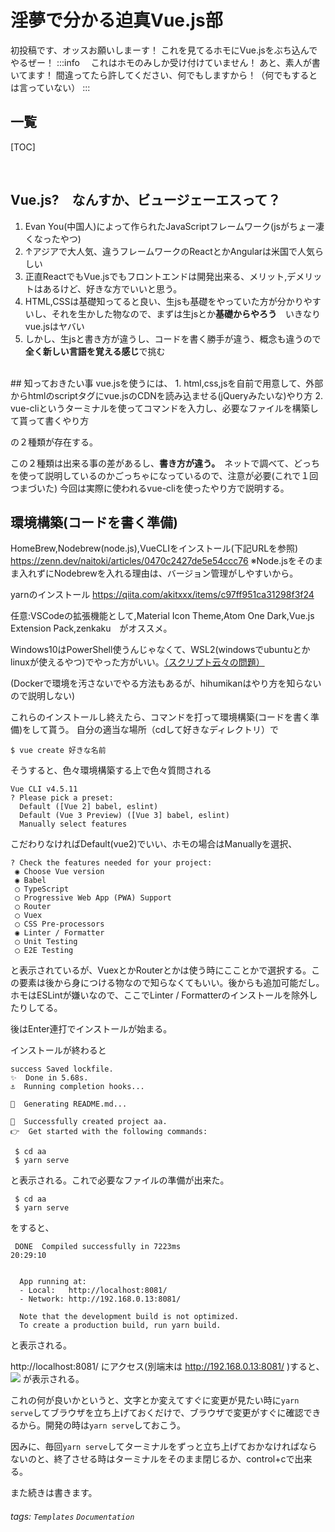 
# 淫夢で分かる迫真Vue.js部
初投稿です、オッスお願いしまーす！
これを見てるホモにVue.jsをぶち込んでやるぜー！
:::info
　これはホモのみしか受け付けていません！
 あと、素人が書いてます！
 間違ってたら許してください、何でもしますから！（何でもするとは言っていない）
:::
<br>

## 一覧

[TOC]

<br>

## Vue.js?　なんすか、ビュージェーエスって？
1. Evan You(中国人)によって作られたJavaScriptフレームワーク(jsがちょー凄くなったやつ)
2. ↑アジアで大人気、違うフレームワークのReactとかAngularは米国で人気らしい
3. 正直ReactでもVue.jsでもフロントエンドは開発出来る、メリット,デメリットはあるけど、好きな方でいいと思う。
4. HTML,CSSは基礎知ってると良い、生jsも基礎をやっていた方が分かりやすいし、それを生かした物なので、まずは生jsとか**基礎からやろう**　いきなりvue.jsはヤバい
6. しかし、生jsと書き方が違うし、コードを書く勝手が違う、概念も違うので**全く新しい言語を覚える感じ**で挑む
<br>
## 知っておきたい事
vue.jsを使うには、
1. html,css,jsを自前で用意して、外部からhtmlのscriptタグにvue.jsのCDNを読み込ませる(jQueryみたいな)やり方
2. vue-cliというターミナルを使ってコマンドを入力し、必要なファイルを構築して貰って書くやり方

の２種類が存在する。

この２種類は出来る事の差があるし、**書き方が違う。**　ネットで調べて、どっちを使って説明しているのかごっちゃになっているので、注意が必要(これで１回つまづいた)
今回は実際に使われるvue-cliを使ったやり方で説明する。
<br>
## 環境構築(コードを書く準備)
HomeBrew,Nodebrew(node.js),VueCLIをインストール(下記URLを参照)
https://zenn.dev/naitoki/articles/0470c2427de5e54ccc76
※Node.jsをそのまま入れずにNodebrewを入れる理由は、バージョン管理がしやすいから。

yarnのインストール
https://qiita.com/akitxxx/items/c97ff951ca31298f3f24

任意:VSCodeの拡張機能として,Material Icon Theme,Atom One Dark,Vue.js Extension Pack,zenkaku　がオススメ。

Windows10はPowerShell使うんじゃなくて、WSL2(windowsでubuntuとかlinuxが使えるやつ)でやった方がいい。[（スクリプト云々の問題）](https://qiita.com/Targityen/items/3d2e0b5b0b7b04963750)

(Dockerで環境を汚さないでやる方法もあるが、hihumikanはやり方を知らないので説明しない)

これらのインストールし終えたら、コマンドを打って環境構築(コードを書く準備)をして貰う。
自分の適当な場所（cdして好きなディレクトリ）で
```
$ vue create 好きな名前
```
そうすると、色々環境構築する上で色々質問される
```
Vue CLI v4.5.11
? Please pick a preset:
  Default ([Vue 2] babel, eslint)
  Default (Vue 3 Preview) ([Vue 3] babel, eslint)
  Manually select features
```
こだわりなければDefault(vue2)でいい、ホモの場合はManuallyを選択、
```
? Check the features needed for your project:
 ◉ Choose Vue version
 ◉ Babel
 ◯ TypeScript
 ◯ Progressive Web App (PWA) Support
 ◯ Router
 ◯ Vuex
 ◯ CSS Pre-processors
 ◉ Linter / Formatter
 ◯ Unit Testing
 ◯ E2E Testing

```
と表示されているが、VuexとかRouterとかは使う時にこことかで選択する。この要素は後から身につける物なので知らなくてもいい。後からも追加可能だし。
ホモはESLintが嫌いなので、ここでLinter / Formatterのインストールを除外したりしてる。

後はEnter連打でインストールが始まる。

インストールが終わると
```
success Saved lockfile.
✨  Done in 5.68s.
⚓  Running completion hooks...

📄  Generating README.md...

🎉  Successfully created project aa.
👉  Get started with the following commands:

 $ cd aa
 $ yarn serve
```
と表示される。これで必要なファイルの準備が出来た。

```
 $ cd aa
 $ yarn serve
```
をすると、
```
 DONE  Compiled successfully in 7223ms                                                                                                                                           20:29:10


  App running at:
  - Local:   http://localhost:8081/
  - Network: http://192.168.0.13:8081/

  Note that the development build is not optimized.
  To create a production build, run yarn build.
```
と表示される。

http://localhost:8081/ にアクセス(別端末は http://192.168.0.13:8081/ )すると、
![](https://i.imgur.com/YhYkort.png)
が表示される。

これの何が良いかというと、文字とか変えてすぐに変更が見たい時に`yarn serve`してブラウザを立ち上げておくだけで、ブラウザで変更がすぐに確認できるから。開発の時は`yarn serve`しておこう。

因みに、毎回`yarn serve`してターミナルをずっと立ち上げておかなければならないのと、終了させる時はターミナルをそのまま閉じるか、control+cで出来る。

また続きは書きます。

###### tags: `Templates` `Documentation`
